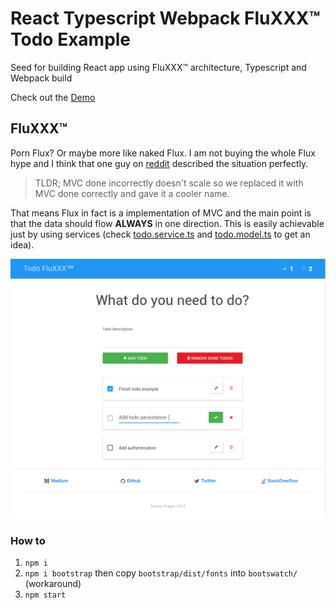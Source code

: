 # React Typescript Webpack FluXXX™ Todo Example
Seed for building React app using FluXXX™ architecture, Typescript and Webpack build

Check out the [Demo](http://tomastrajan.github.io/react-typescript-webpack/)

## FluXXX™
Porn Flux? Or maybe more like naked Flux. I am not buying the whole Flux hype and I think that one guy on [reddit](https://www.reddit.com/r/programming/comments/25nrb5/facebook_mvc_does_not_scale_use_flux_instead/) 
described the situation perfectly.

> TLDR; MVC done incorrectly doesn't scale so we replaced it with MVC done correctly and gave it a cooler name.

That means Flux in fact is a implementation of MVC and the main point is that the data should flow **ALWAYS** in one direction.
This is easily achievable just by using services (check 
[todo.service.ts](https://github.com/tomastrajan/react-typescript-webpack/blob/master/src/todo/todo.service.ts) and 
[todo.model.ts](https://github.com/tomastrajan/react-typescript-webpack/blob/master/src/todo/todo.model.ts) to get an idea).

![Components](/assets/screenshot.png?raw=true "React Typescript Webpack FluXXX Example")

### How to
1. `npm i`
2. `npm i bootstrap` then copy `bootstrap/dist/fonts` into `bootswatch/` (workaround)
3. `npm start`
